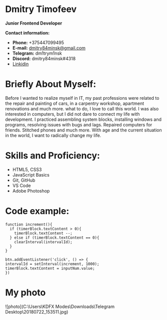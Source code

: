 # Dmitry Timofeev
**Junior Frontend Developer** 

**Contact information:**

* **Phone:** +375447099495
* **E-mail:** dmitry84minsk@gmail.com
* **Telegram:** dm1trym1nsk
* **Discord:** dmitry84minsk#4318
* [Linkidin](https://www.linkedin.com/in/dmitry-timofeev-a36314168)

# Briefly About Myself:

Before I wanted to realize myself in IT, my past professions were related to the repair and painting of cars, in a carpentry workshop, apartment renovations and much more. what to do, I love to call this world. I was also interested in computers, but I did not dare to connect my life with development. I practiced assembling system blocks, installing windows and programs, resolving issues with bugs and lags. Repaired computers for friends. Stitched phones and much more. With age and the current situation in the world, I want to radically change my life.

# Skills and Proficiency:

* HTML5, CSS3
* JavaScript Basics
* Git, GitHub
* VS Code
* Adobe Photoshop

# Code example:
```
function increment(){
  if (timerBlock.textContent > 0){
    timerBlock.textContent --;
  } else if (timerBlock.textContent == 0){
    clearInterval(intervalId);
  }
}

btn.addEventListener('click', () => {
intervalId = setInterval(increment, 1000);
timerBlock.textContent = inputNum.value;
})
```
# My photo
![photo](C:\Users\KDFX Modes\Downloads\Telegram Desktop\20180722_153511.jpg)